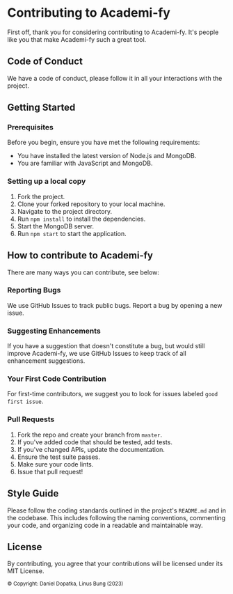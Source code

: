 # Contributing to Academi-fy

First off, thank you for considering contributing to Academi-fy. It's people like you that make Academi-fy such a great tool.

## Code of Conduct

We have a code of conduct, please follow it in all your interactions with the project.

## Getting Started

### Prerequisites

Before you begin, ensure you have met the following requirements:

- You have installed the latest version of Node.js and MongoDB.
- You are familiar with JavaScript and MongoDB.

### Setting up a local copy

1. Fork the project.
2. Clone your forked repository to your local machine.
3. Navigate to the project directory.
4. Run `npm install` to install the dependencies.
5. Start the MongoDB server.
6. Run `npm start` to start the application.

## How to contribute to Academi-fy

There are many ways you can contribute, see below:

### Reporting Bugs

We use GitHub Issues to track public bugs. Report a bug by opening a new issue.

### Suggesting Enhancements

If you have a suggestion that doesn't constitute a bug, but would still improve Academi-fy, we use GitHub Issues to keep track of all enhancement suggestions.

### Your First Code Contribution

For first-time contributors, we suggest you to look for issues labeled `good first issue`.

### Pull Requests

1. Fork the repo and create your branch from `master`.
2. If you've added code that should be tested, add tests.
3. If you've changed APIs, update the documentation.
4. Ensure the test suite passes.
5. Make sure your code lints.
6. Issue that pull request!

## Style Guide

Please follow the coding standards outlined in the project's `README.md` and in the codebase. This includes following the naming conventions, commenting your code, and organizing code in a readable and maintainable way.

## License

By contributing, you agree that your contributions will be licensed under its MIT License.

<sub>© Copyright: Daniel Dopatka, Linus Bung (2023)</sub>